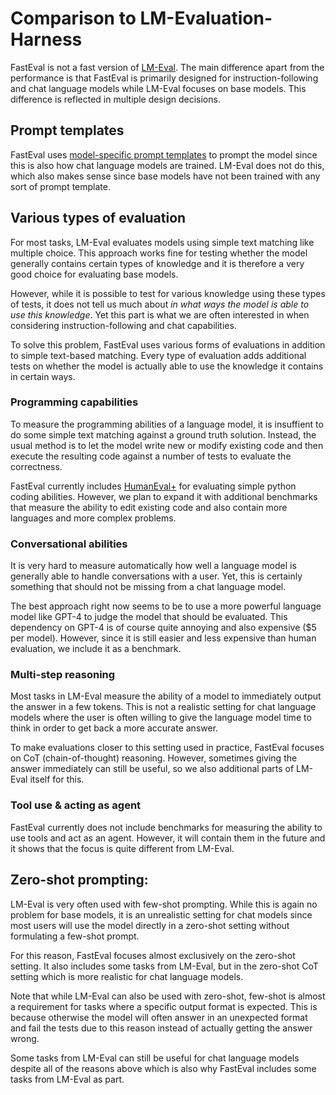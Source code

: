# Comparison to LM-Evaluation-Harness

FastEval is not a fast version of [LM-Eval](https://github.com/EleutherAI/lm-evaluation-harness).
The main difference apart from the performance is that FastEval is primarily designed for instruction-following and chat language models while LM-Eval focuses on base models.
This difference is reflected in multiple design decisions.

## Prompt templates
FastEval uses [model-specific prompt templates](docs/model-type.md) to prompt the model since this is also how chat language models are trained.
LM-Eval does not do this, which also makes sense since base models have not been trained with any sort of prompt template.

## Various types of evaluation
For most tasks, LM-Eval evaluates models using simple text matching like multiple choice.
This approach works fine for testing whether the model generally contains certain types of knowledge and it is therefore a very good choice for evaluating base models.

However, while it is possible to test for various knowledge using these types of tests, it does not tell us much about _in what ways the model is able to use this knowledge_.
Yet this part is what we are often interested in when considering instruction-following and chat capabilities.

To solve this problem, FastEval uses various forms of evaluations in addition to simple text-based matching.
Every type of evaluation adds additional tests on whether the model is actually able to use the knowledge it contains in certain ways.

### Programming capabilities
To measure the programming abilities of a language model, it is insuffient to do some simple text matching against a ground truth solution.
Instead, the usual method is to let the model write new or modify existing code and then execute the resulting code against a number of tests to evaluate the correctness.

FastEval currently includes [HumanEval+](https://github.com/evalplus/evalplus) for evaluating simple python coding abilities.
However, we plan to expand it with additional benchmarks that measure the ability to edit existing code and also contain more languages and more complex problems.

### Conversational abilities
It is very hard to measure automatically how well a language model is generally able to handle conversations with a user.
Yet, this is certainly something that should not be missing from a chat language model.

The best approach right now seems to be to use a more powerful language model like GPT-4 to judge the model that should be evaluated.
This dependency on GPT-4 is of course quite annoying and also expensive ($5 per model).
However, since it is still easier and less expensive than human evaluation, we include it as a benchmark.

### Multi-step reasoning
Most tasks in LM-Eval measure the ability of a model to immediately output the answer in a few tokens.
This is not a realistic setting for chat language models where the user is often willing to give the language model time to think in order to get back a more accurate answer.

To make evaluations closer to this setting used in practice, FastEval focuses on CoT (chain-of-thought) reasoning.
However, sometimes giving the answer immediately can still be useful, so we also additional parts of LM-Eval itself for this.

### Tool use & acting as agent
FastEval currently does not include benchmarks for measuring the ability to use tools and act as an agent.
However, it will contain them in the future and it shows that the focus is quite different from LM-Eval.

## Zero-shot prompting:
LM-Eval is very often used with few-shot prompting.
While this is again no problem for base models, it is an unrealistic setting for chat models since most users will use the model directly in a zero-shot setting without formulating a few-shot prompt.

For this reason, FastEval focuses almost exclusively on the zero-shot setting.
It also includes some tasks from LM-Eval, but in the zero-shot CoT setting which is more realistic for chat language models.

Note that while LM-Eval can also be used with zero-shot, few-shot is almost a requirement for tasks where a specific output format is expected.
This is because otherwise the model will often answer in an unexpected format and fail the tests due to this reason instead of actually getting the answer wrong.

Some tasks from LM-Eval can still be useful for chat language models despite all of the reasons above which is also why FastEval includes some tasks from LM-Eval as part.
